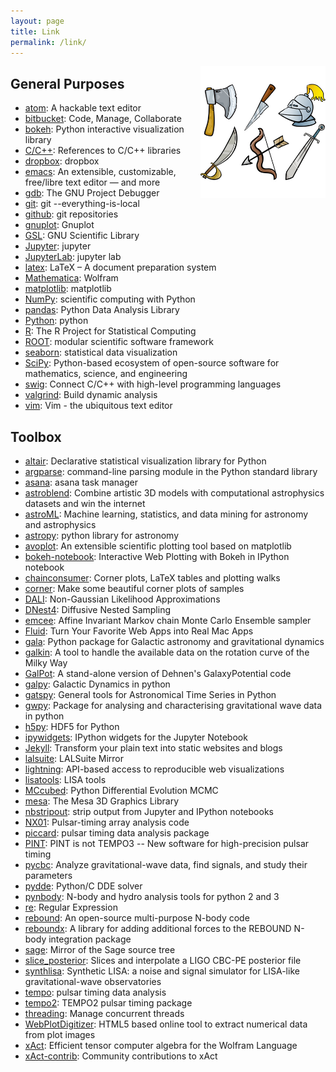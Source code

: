 ```yaml
---
layout: page
title: Link
permalink: /link/
---
```


<img style="float: right;" src="weapons-cartoon.jpg" width="200">

## General Purposes

- [atom](https://atom.io/): A hackable text editor
- [bitbucket](https://bitbucket.org/): Code, Manage, Collaborate
- [bokeh](http://bokeh.pydata.org/): Python interactive visualization library
- [C/C++](http://www.cplusplus.com/): References to C/C++ libraries
- [dropbox](https://www.dropbox.com/home): dropbox
- [emacs](https://www.gnu.org/software/emacs/): An extensible, customizable, free/libre text editor — and more
- [gdb](https://www.gnu.org/software/gdb/): The GNU Project Debugger
- [git](https://git-scm.com/): git --everything-is-local
- [github](https://github.com/): git repositories
- [gnuplot](http://www.gnuplot.info/): Gnuplot
- [GSL](http://www.gnu.org/software/gsl/): GNU Scientific Library
- [Jupyter](http://jupyter.org/): jupyter
- [JupyterLab](http://jupyterlab-tutorial.readthedocs.io/en/latest/): jupyter lab
- [latex](https://www.latex-project.org/): LaTeX – A document preparation system
- [Mathematica](http://www.wolfram.com): Wolfram
- [matplotlib](http://matplotlib.org/): matplotlib
- [NumPy](http://www.numpy.org/): scientific computing with Python
- [pandas](http://pandas.pydata.org/): Python Data Analysis Library
- [Python](https://www.python.org/): python
- [R](https://www.r-project.org/): The R Project for Statistical Computing
- [ROOT](https://root.cern.ch/): modular scientific software framework
- [seaborn](https://stanford.edu/~mwaskom/software/seaborn/): statistical data visualization
- [SciPy](http://www.scipy.org/): Python-based ecosystem of open-source software for mathematics, science, and engineering
- [swig](http://www.swig.org/): Connect C/C++ with high-level programming languages
- [valgrind](http://valgrind.org/): Build dynamic analysis
- [vim](http://www.vim.org/): Vim - the ubiquitous text editor

## Toolbox

- [altair](https://github.com/ellisonbg/altair): Declarative statistical visualization library for Python
- [argparse](https://docs.python.org/3/howto/argparse.html): command-line parsing module in the Python standard library
- [asana](http://www.asana.com): asana task manager
- [astroblend](http://www.astroblend.com/): Combine artistic 3D models with computational astrophysics datasets and win the internet
- [astroML](https://github.com/astroML/astroML): Machine learning, statistics, and data mining for astronomy and astrophysics
- [astropy](http://www.astropy.org/): python library for astronomy
- [avoplot](https://github.com/jreeder/avoplot): An extensible scientific plotting tool based on matplotlib
- [bokeh-notebook](https://github.com/bokeh/bokeh-notebooks): Interactive Web Plotting with Bokeh in IPython notebook
- [chainconsumer](https://github.com/Samreay/ChainConsumer): Corner plots, LaTeX tables and plotting walks
- [corner](https://pypi.python.org/pypi/corner/1.0.0): Make some beautiful corner plots of samples
- [DALI](https://github.com/Lnasellentin/DALI): Non-Gaussian Likelihood Approximations
- [DNest4](https://github.com/eggplantbren/DNest4): Diffusive Nested Sampling
- [emcee](http://dan.iel.fm/emcee/): Affine Invariant Markov chain Monte Carlo Ensemble sampler
- [Fluid](http://fluidapp.com/): Turn Your Favorite Web Apps into Real Mac Apps
- [gala](http://gala.adrian.pw/en/latest/): Python package for Galactic astronomy and gravitational dynamics
- [galkin](https://github.com/galkintool/galkin): A tool to handle the available data on the rotation curve of the Milky Way
- [GalPot](https://github.com/PaulMcMillan-Astro/GalPot): A stand-alone version of Dehnen's GalaxyPotential code
- [galpy](https://github.com/jobovy/galpy): Galactic Dynamics in python
- [gatspy](https://github.com/astroML/gatspy): General tools for Astronomical Time Series in Python
- [gwpy](https://github.com/gwpy/gwpy): Package for analysing and characterising gravitational wave data in python
- [h5py](http://www.h5py.org/): HDF5 for Python
- [ipywidgets](https://github.com/jupyter-widgets/ipywidgets): IPython widgets for the Jupyter Notebook
- [Jekyll](http://jekyllrb.com/): Transform your plain text into static websites and blogs
- [lalsuite](https://github.com/lscsoft/lalsuite): LALSuite Mirror
- [lightning](http://lightning-viz.org/): API-based access to reproducible web visualizations
- [lisatools](https://github.com/vallis/lisatools): LISA tools
- [MCcubed](https://github.com/pcubillos/MCcubed): Python Differential Evolution MCMC
- [mesa](http://www.mesa3d.org/): The Mesa 3D Graphics Library
- [nbstripout](https://github.com/kynan/nbstripout): strip output from Jupyter and IPython notebooks
- [NX01](https://github.com/stevertaylor/NX01): Pulsar-timing array analysis code
- [piccard](https://github.com/vhaasteren/piccard): pulsar timing data analysis package
- [PINT](https://github.com/nanograv/PINT): PINT is not TEMPO3 -- New software for high-precision pulsar timing
- [pycbc](https://github.com/ligo-cbc/pycbc): Analyze gravitational-wave data, find signals, and study their parameters
- [pydde](https://github.com/hensing/PyDDE): Python/C DDE solver
- [pynbody](https://github.com/pynbody/pynbody): N-body and hydro analysis tools for python 2 and 3
- [re](https://docs.python.org/3/howto/regex.html): Regular Expression
- [rebound](https://github.com/hannorein/rebound): An open-source multi-purpose N-body code
- [reboundx](https://github.com/dtamayo/reboundx): A library for adding additional forces to the REBOUND N-body integration package
- [sage](https://github.com/sagemath/sage): Mirror of the Sage source tree
- [slice_posterior](https://github.com/vivienr/slice_posterior): Slices and interpolate a LIGO CBC-PE posterior file
- [synthlisa](https://github.com/vallis/synthlisa): Synthetic LISA: a noise and signal simulator for LISA-like gravitational-wave observatories
- [tempo](http://nanograv.github.io/tempo/): pulsar timing data analysis
- [tempo2](http://www.atnf.csiro.au/research/pulsar/tempo2/): TEMPO2 pulsar timing package
- [threading](https://pymotw.com/2/threading/): Manage concurrent threads
- [WebPlotDigitizer](https://github.com/ankitrohatgi/WebPlotDigitizer): HTML5 based online tool to extract numerical data from plot images
- [xAct](http://www.xact.es/): Efficient tensor computer algebra for the Wolfram Language
- [xAct-contrib](http://contrib.xact.es/): Community contributions to xAct

